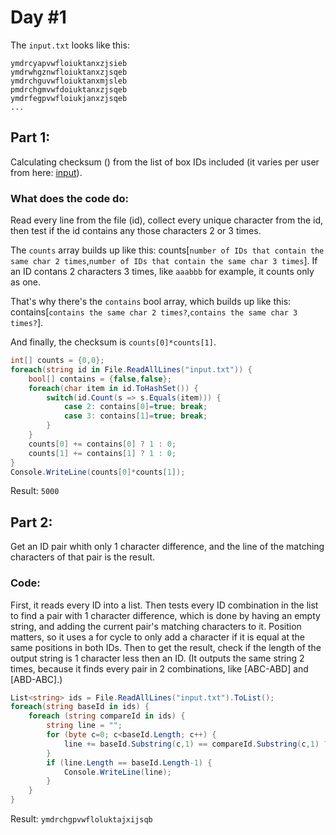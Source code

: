# Day #1
The `input.txt` looks like this:
```
ymdrcyapvwfloiuktanxzjsieb
ymdrwhgznwfloiuktanxzjsqeb
ymdrchguvwfloiuktanxmjsleb
pmdrchgmvwfdoiuktanxzjsqeb
ymdrfegpvwfloiukjanxzjsqeb
...
```
## Part 1:
Calculating checksum () from the list of box IDs included (it varies per user from here: [input](https://adventofcode.com/2018/day/2/input)).
### What does the code do:
Read every line from the file (id), collect every unique character from the id, then test if the id contains any those characters 2 or 3 times.

The `counts` array builds up like this: counts[`number of IDs that contain the same char 2 times`,`number of IDs that contain the same char 3 times`]. If an ID contans 2 characters 3 times, like `aaabbb` for example, it counts only as one.

That's why there's the `contains` bool array, which builds up like this: contains[`contains the same char 2 times?`,`contains the same char 3 times?`].

And finally, the checksum is `counts[0]*counts[1]`.
```csharp
int[] counts = {0,0};
foreach(string id in File.ReadAllLines("input.txt")) {
    bool[] contains = {false,false};
    foreach(char item in id.ToHashSet()) {
        switch(id.Count(s => s.Equals(item))) {
            case 2: contains[0]=true; break;
            case 3: contains[1]=true; break;
        }
    }
    counts[0] += contains[0] ? 1 : 0;
    counts[1] += contains[1] ? 1 : 0;
}
Console.WriteLine(counts[0]*counts[1]);
```
Result: `5000`
## Part 2:
Get an ID pair whith only 1 character difference, and the line of the matching characters of that pair is the result.
### Code:
First, it reads every ID into a list. Then tests every ID combination in the list to find a pair with 1 character difference, which is done by having an empty string, and adding the current pair's matching characters to it. Position matters, so it uses a for cycle to only add a character if it is equal at the same positions in both IDs. Then to get the result, check if the length of the output string is 1 character less then an ID. (It outputs the same string 2 times, because it finds every pair in 2 combinations, like [ABC-ABD] and [ABD-ABC].)
```csharp
List<string> ids = File.ReadAllLines("input.txt").ToList();
foreach(string baseId in ids) {
    foreach (string compareId in ids) {
        string line = "";
        for (byte c=0; c<baseId.Length; c++) {
            line += baseId.Substring(c,1) == compareId.Substring(c,1) ? baseId.Substring(c,1) : "";
        }
        if (line.Length == baseId.Length-1) {
            Console.WriteLine(line);
        }
    }
}
```
Result: `ymdrchgpvwfloluktajxijsqb`
